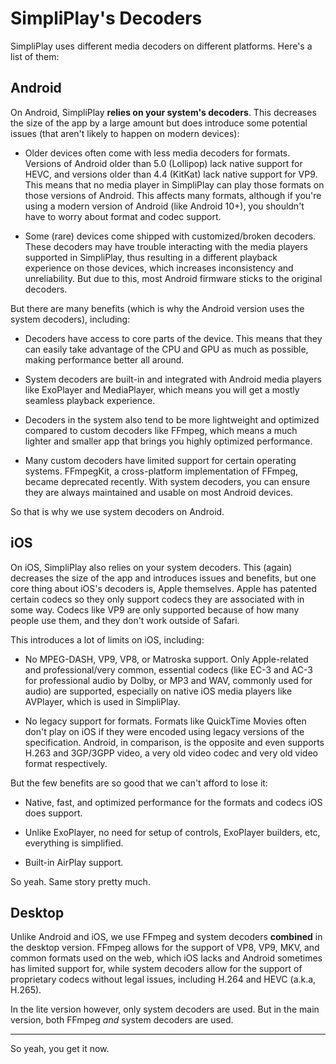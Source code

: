 # SimpliPlay's Decoders
SimpliPlay uses different media decoders on different platforms. Here's a list of them:

## Android
On Android, SimpliPlay **relies on your system's decoders**. This decreases the size of the app by a large amount but does introduce some potential issues (that aren't likely to
happen on modern devices):

- Older devices often come with less media decoders for formats. Versions of Android older than 5.0 (Lollipop) lack native support for HEVC, and
  versions older than 4.4 (KitKat) lack native support for VP9. This means that no media player in SimpliPlay can play those formats on those versions of Android.
  This affects many formats, although if you're using a modern version of Android (like Android 10+), you shouldn't have to worry about format and codec support.

- Some (rare) devices come shipped with customized/broken decoders. These decoders may have trouble interacting with the media players supported in SimpliPlay, thus resulting in a
  different playback experience on those devices, which increases inconsistency and unreliability. But due to this, most Android firmware sticks to the original decoders.

But there are many benefits (which is why the Android version uses the system decoders), including:

- Decoders have access to core parts of the device. This means that they can easily take advantage of the CPU and GPU as much as possible, making performance better all around.

- System decoders are built-in and integrated with Android media players like ExoPlayer and MediaPlayer, which means you will get a mostly seamless playback experience.

- Decoders in the system also tend to be more lightweight and optimized compared to custom decoders like FFmpeg, which means a much lighter and smaller app that brings you highly optimized performance.

- Many custom decoders have limited support for certain operating systems. FFmpegKit, a cross-platform implementation of FFmpeg, became deprecated recently. With system decoders, you can ensure they are always maintained and usable on most Android devices.

So that is why we use system decoders on Android.

## iOS
On iOS, SimpliPlay also relies on your system decoders. This (again) decreases the size of the app and introduces issues and benefits, but one core thing about iOS's decoders is,
Apple themselves. Apple has patented certain codecs so they only support codecs they are associated with in some way. Codecs like VP9 are only supported because of how many people
use them, and they don't work outside of Safari.

This introduces a lot of limits on iOS, including: 

- No MPEG-DASH, VP9, VP8, or Matroska support. Only Apple-related and professional/very common, essential codecs (like EC-3 and AC-3 for professional audio by Dolby, or MP3 and WAV, commonly used for audio) are supported, especially on native iOS media players like AVPlayer, which is used in SimpliPlay.

- No legacy support for formats. Formats like QuickTime Movies often don't play on iOS if they were encoded using legacy versions of the specification. Android, in comparison, is the opposite and even supports H.263 and 3GP/3GPP video, a very old video codec and very old video format respectively.

But the few benefits are so good that we can't afford to lose it:

- Native, fast, and optimized performance for the formats and codecs iOS does support.

- Unlike ExoPlayer, no need for setup of controls, ExoPlayer builders, etc, everything is simplified.

- Built-in AirPlay support.

So yeah. Same story pretty much.

## Desktop
Unlike Android and iOS, we use FFmpeg and system decoders **combined** in the desktop version. FFmpeg allows for the support of VP8, VP9, MKV, and common formats used on the web, which
iOS lacks and Android sometimes has limited support for, while system decoders allow for the support of proprietary codecs without legal issues, including H.264 and HEVC (a.k.a, H.265).

In the lite version however, only system decoders are used. But in the main version, both FFmpeg *and* system decoders are used.

____

So yeah, you get it now.
